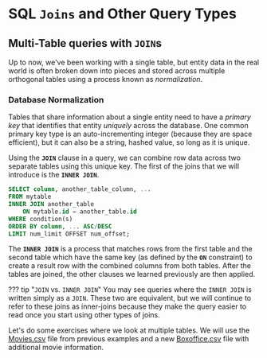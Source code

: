 # SQL `Joins` and Other Query Types

## Multi-Table queries with `JOIN`s
Up to now, we've been working with a single table, but entity data in the real world is often broken down into pieces and stored across multiple orthogonal tables using a process known as *normalization*.  

### Database Normalization
Tables that share information about a single entity need to have a *primary key* that identifies that entity *uniquely* across the database.  One common primary key type is an auto-incrementing integer (because they are space efficient), but it can also be a string, hashed value, so long as it is unique.  

Using the **`JOIN`** clause in a query, we can combine row data across two separate tables using this unique key.  The first of the joins that we will introduce is the **`INNER JOIN`**. 

```sql
SELECT column, another_table_column, ...
FROM mytable
INNER JOIN another_table
	ON mytable.id = another_table.id
WHERE condition(s)
ORDER BY column, ... ASC/DESC
LIMIT num_limit OFFSET num_offset;
```

The **`INNER JOIN`** is a process that matches rows from the first table and the second table which have the same key (as defined by the **`ON`** constraint) to create a result row with the combined columns from both tables.  After the tables are joined, the other clauses we learned previously are then applied.  

??? tip "`JOIN` vs. `INNER JOIN`"
	You may see queries where the `INNER JOIN` is written simply as a `JOIN`.  These two are equivalent, but we will continue to refer to these joins as inner-joins because they make the query easier to read once you start using other types of joins. 

Let's do some exercises where we look at multiple tables.  We will use the [Movies.csv](https://nicklyss.com/wp-content/uploads/2020/07/Movies.csv) file from previous examples and a new [Boxoffice.csv](https://nicklyss.com/wp-content/uploads/2020/07/Boxoffice.csv) file with additional movie information.  